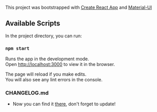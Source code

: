 This project was bootstrapped with [Create React App](https://github.com/facebook/create-react-app) and [Material-UI](https://material-ui.com/)

## Available Scripts

In the project directory, you can run:

### `npm start`

Runs the app in the development mode.<br />
Open [http://localhost:3000](http://localhost:3000) to view it in the browser.

The page will reload if you make edits.<br />
You will also see any lint errors in the console.

### CHANGELOG.md

- Now you can find it [there](https://github.com/Official-Codaisseur-Graduate/my-imp-trainer/blob/development/CHANGELOG.md), don't forget to update!
